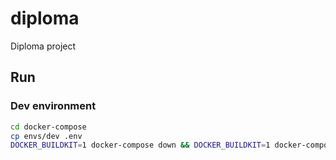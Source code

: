 # diploma
Diploma project

## Run

### Dev environment

```bash
cd docker-compose
cp envs/dev .env
DOCKER_BUILDKIT=1 docker-compose down && DOCKER_BUILDKIT=1 docker-compose up --build
```
